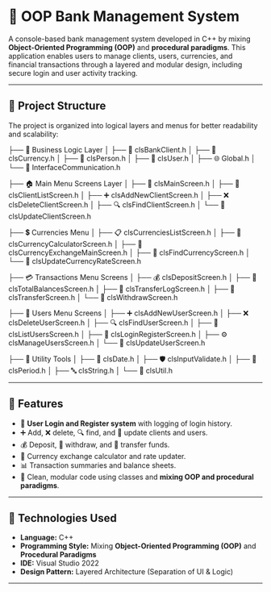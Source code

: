# 🏦 OOP Bank Management System

A console-based bank management system developed in C++ by mixing **Object-Oriented Programming (OOP)** and **procedural paradigms**. This application enables users to manage clients, users, currencies, and financial transactions through a layered and modular design, including secure login and user activity tracking.

---

## 📁 Project Structure

The project is organized into logical layers and menus for better readability and scalability:

├── 🧠 Business Logic Layer
│ ├── 🏦 clsBankClient.h
│ ├── 💱 clsCurrency.h
│ ├── 👤 clsPerson.h
│ ├── 🔐 clsUser.h
│ ├── 🌐 Global.h
│ └── 🧬 InterfaceCommunication.h


├── 🏠 Main Menu Screens Layer
│ ├── 📜 clsMainScreen.h
│ ├── 👥 clsClientListScreen.h
│ ├── ➕ clsAddNewClientScreen.h
│ ├── ❌ clsDeleteClientScreen.h
│ ├── 🔍 clsFindClientScreen.h
│ └── 📝 clsUpdateClientScreen.h


├── 💲 Currencies Menu
│ ├── 📋 clsCurrenciesListScreen.h
│ ├── 🧮 clsCurrencyCalculatorScreen.h
│ ├── 🔁 clsCurrencyExchangeMainScreen.h
│ ├── 🔎 clsFindCurrencyScreen.h
│ └── 🧾 clsUpdateCurrencyRateScreen.h


├── 💳 Transactions Menu Screens
│ ├── 💰 clsDepositScreen.h
│ ├── 🧾 clsTotalBalancesScreen.h
│ ├── 📜 clsTransferLogScreen.h
│ ├── 🔁 clsTransferScreen.h
│ └── 💸 clsWithdrawScreen.h


├── 👤 Users Menu Screens
│ ├── ➕ clsAddNewUserScreen.h
│ ├── ❌ clsDeleteUserScreen.h
│ ├── 🔍 clsFindUserScreen.h
│ ├── 👥 clsListUsersScreen.h
│ ├── 🔑 clsLoginRegisterScreen.h
│ ├── ⚙️ clsManageUsersScreen.h
│ └── 📝 clsUpdateUserScreen.h


├── 🧰 Utility Tools
│ ├── 📅 clsDate.h
│ ├── 🛡️ clsInputValidate.h
│ ├── 📆 clsPeriod.h
│ ├── 🔤 clsString.h
│ └── 🧠 clsUtil.h

---

## 🎯 Features

- 🔐 **User Login and Register system** with logging of login history.
- ➕ Add, ❌ delete, 🔍 find, and 📝 update clients and users.
- 💰 Deposit, 💸 withdraw, and 🔁 transfer funds.
- 💱 Currency exchange calculator and rate updater.
- 📊 Transaction summaries and balance sheets.
- 🧼 Clean, modular code using classes and **mixing OOP and procedural paradigms**.

---

## 🧱 Technologies Used

- **Language:** C++
- **Programming Style:** Mixing **Object-Oriented Programming (OOP)** and **Procedural Paradigms**
- **IDE:** Visual Studio 2022
- **Design Pattern:** Layered Architecture (Separation of UI & Logic)
  
---
